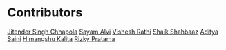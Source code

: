 # Contributors

<!-- prettier-ignore-start -->
[Jitender Singh Chhapola](https://github.com/niteshjitender)
[Sayam Alvi](https://github.com/sayamalvi)
[Vishesh Rathi](https://github.com/rathi710)
[Shaik Shahbaaz](https://github.com/ShahbaazX786)
[Aditya Saini](https://github.com/Aditya-Saini3)
[Himangshu Kalita](https://github.com/HimangsKalita)
[Rizky Pratama](https://github.com/rizkypsr)
<!-- prettier-ignore-end -->